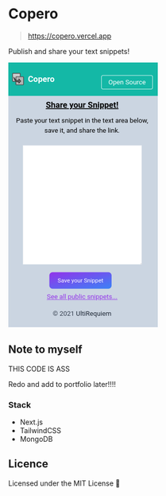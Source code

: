 # Copero

> https://copero.vercel.app

Publish and share your text snippets!

![Picture](./public/Screenshot%20from%202024-11-15%2019-25-27.png)

## Note to myself

THIS CODE IS ASS

Redo and add to portfolio later!!!!

### Stack

- Next.js
- TailwindCSS
- MongoDB

## Licence

Licensed under the MIT License 📄
